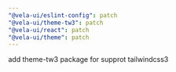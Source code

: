 ```yaml
---
"@vela-ui/eslint-config": patch
"@vela-ui/theme-tw3": patch
"@vela-ui/react": patch
"@vela-ui/theme": patch
---
```


add theme-tw3 package for supprot tailwindcss3
